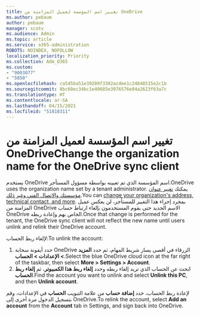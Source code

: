 ```yaml
---
title: تغيير اسم المؤسسة لعميل المزامنة من OneDrive
ms.author: pebaum
author: pebaum
manager: scotv
ms.audience: Admin
ms.topic: article
ms.service: o365-administration
ROBOTS: NOINDEX, NOFOLLOW
localization_priority: Priority
ms.collection: Adm_O365
ms.custom:
- "9003077"
- "5850"
ms.openlocfilehash: ca545ba51e39209f3302acdee1c24048515e2c1b
ms.sourcegitcommit: 8bc60ec34bc1e40685e3976576e04a2623f63a7c
ms.translationtype: HT
ms.contentlocale: ar-SA
ms.lasthandoff: 04/15/2021
ms.locfileid: "51818311"
---
```

# <a name="change-the-organization-name-for-the-onedrive-sync-client"></a><span data-ttu-id="447ec-102">تغيير اسم المؤسسة لعميل المزامنة من OneDrive</span><span class="sxs-lookup"><span data-stu-id="447ec-102">Change the organization name for the OneDrive sync client</span></span>

<span data-ttu-id="447ec-103">يستخدم OneDrive اسم المؤسسة الذي تم تعيينه بواسطة مسؤول المستأجر.</span><span class="sxs-lookup"><span data-stu-id="447ec-103">OneDrive uses the organization name set by a tenant administrator.</span></span>  <span data-ttu-id="447ec-104">يمكنك [تغيير عنوان مؤسستك والاتصال الفني وغير ذلك](https://docs.microsoft.com/microsoft-365/admin/manage/change-address-contact-and-more).</span><span class="sxs-lookup"><span data-stu-id="447ec-104">You can [change your organization's address, technical contact, and more](https://docs.microsoft.com/microsoft-365/admin/manage/change-address-contact-and-more).</span></span> <span data-ttu-id="447ec-105">بمجرد إجراء هذا التغيير للمستأجر، لن يعكس عميل المزامنة من OneDrive الاسم الجديد حتى يقوم المستخدمون بإلغاء ارتباط حساب OneDrive الخاص بهم وإعادة ربطه.</span><span class="sxs-lookup"><span data-stu-id="447ec-105">Once that change is performed for the tenant, the OneDrive sync client will not reflect the new name until users unlink and relink their OneDrive account.</span></span>

<span data-ttu-id="447ec-106">لإلغاء ربط الحساب:</span><span class="sxs-lookup"><span data-stu-id="447ec-106">To unlink the account:</span></span>

1. <span data-ttu-id="447ec-107">حدد أيقونة سحابة OneDrive الزرقاء في أقصى يسار شريط المهام، ثم حدد **المزيد > الإعدادات > الحساب**.</span><span class="sxs-lookup"><span data-stu-id="447ec-107">Select the blue OneDrive cloud icon at the far right of the taskbar, then select  **More > Settings > Account**.</span></span>
2. <span data-ttu-id="447ec-108">ابحث عن الحساب الذي تريد إلغاء ربطه وحدد **إلغاء ربط هذا الكمبيوتر**، ثم **إلغاء ربط الحساب**.</span><span class="sxs-lookup"><span data-stu-id="447ec-108">Find the account you want to unlink and select  **Unlink this PC**, and then  **Unlink account**.</span></span>

<span data-ttu-id="447ec-109">لإعادة ربط الحساب، حدد **إضافة حساب** من علامة التبويب **الحساب** في الإعدادات، وقم بتسجيل الدخول مرة أخرى إلى OneDrive.</span><span class="sxs-lookup"><span data-stu-id="447ec-109">To relink the account, select  **Add an account** from the  **Account** tab in Settings, and sign back into OneDrive.</span></span>